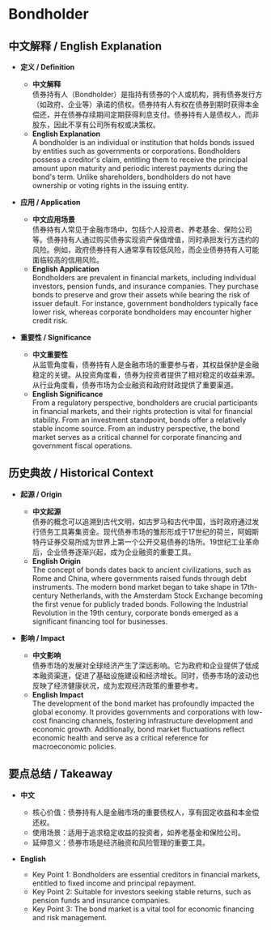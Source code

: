 # Bondholder

## 中文解释 / English Explanation

* **定义 / Definition**  
  - **中文解释**  
    债券持有人（Bondholder）是指持有债券的个人或机构，拥有债券发行方（如政府、企业等）承诺的债权。债券持有人有权在债券到期时获得本金偿还，并在债券存续期间定期获得利息支付。债券持有人是债权人，而非股东，因此不享有公司所有权或决策权。  
  - **English Explanation**  
    A bondholder is an individual or institution that holds bonds issued by entities such as governments or corporations. Bondholders possess a creditor's claim, entitling them to receive the principal amount upon maturity and periodic interest payments during the bond's term. Unlike shareholders, bondholders do not have ownership or voting rights in the issuing entity.

* **应用 / Application**  
  - **中文应用场景**  
    债券持有人常见于金融市场中，包括个人投资者、养老基金、保险公司等。债券持有人通过购买债券实现资产保值增值，同时承担发行方违约的风险。例如，政府债券持有人通常享有较低风险，而企业债券持有人可能面临较高的信用风险。  
  - **English Application**  
    Bondholders are prevalent in financial markets, including individual investors, pension funds, and insurance companies. They purchase bonds to preserve and grow their assets while bearing the risk of issuer default. For instance, government bondholders typically face lower risk, whereas corporate bondholders may encounter higher credit risk.

* **重要性 / Significance**  
  - **中文重要性**  
    从监管角度看，债券持有人是金融市场的重要参与者，其权益保护是金融稳定的关键。从投资角度看，债券为投资者提供了相对稳定的收益来源。从行业角度看，债券市场为企业融资和政府财政提供了重要渠道。  
  - **English Significance**  
    From a regulatory perspective, bondholders are crucial participants in financial markets, and their rights protection is vital for financial stability. From an investment standpoint, bonds offer a relatively stable income source. From an industry perspective, the bond market serves as a critical channel for corporate financing and government fiscal operations.

## 历史典故 / Historical Context

* **起源 / Origin**  
  - **中文起源**  
    债券的概念可以追溯到古代文明，如古罗马和古代中国，当时政府通过发行债务工具筹集资金。现代债券市场的雏形形成于17世纪的荷兰，阿姆斯特丹证券交易所成为世界上第一个公开交易债券的场所。19世纪工业革命后，企业债券逐渐兴起，成为企业融资的重要工具。  
  - **English Origin**  
    The concept of bonds dates back to ancient civilizations, such as Rome and China, where governments raised funds through debt instruments. The modern bond market began to take shape in 17th-century Netherlands, with the Amsterdam Stock Exchange becoming the first venue for publicly traded bonds. Following the Industrial Revolution in the 19th century, corporate bonds emerged as a significant financing tool for businesses.

* **影响 / Impact**  
  - **中文影响**  
    债券市场的发展对全球经济产生了深远影响。它为政府和企业提供了低成本融资渠道，促进了基础设施建设和经济增长。同时，债券市场的波动也反映了经济健康状况，成为宏观经济政策的重要参考。  
  - **English Impact**  
    The development of the bond market has profoundly impacted the global economy. It provides governments and corporations with low-cost financing channels, fostering infrastructure development and economic growth. Additionally, bond market fluctuations reflect economic health and serve as a critical reference for macroeconomic policies.

## 要点总结 / Takeaway

* **中文**  
  - 核心价值：债券持有人是金融市场的重要债权人，享有固定收益和本金偿还权。  
  - 使用场景：适用于追求稳定收益的投资者，如养老基金和保险公司。  
  - 延伸意义：债券市场是经济融资和风险管理的重要工具。  

* **English**  
  - Key Point 1: Bondholders are essential creditors in financial markets, entitled to fixed income and principal repayment.  
  - Key Point 2: Suitable for investors seeking stable returns, such as pension funds and insurance companies.  
  - Key Point 3: The bond market is a vital tool for economic financing and risk management.